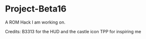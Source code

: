 # Project-Beta16
A ROM Hack I am working on.

Credits:
B3313 for the HUD and the castle icon
TPP for inspiring me
